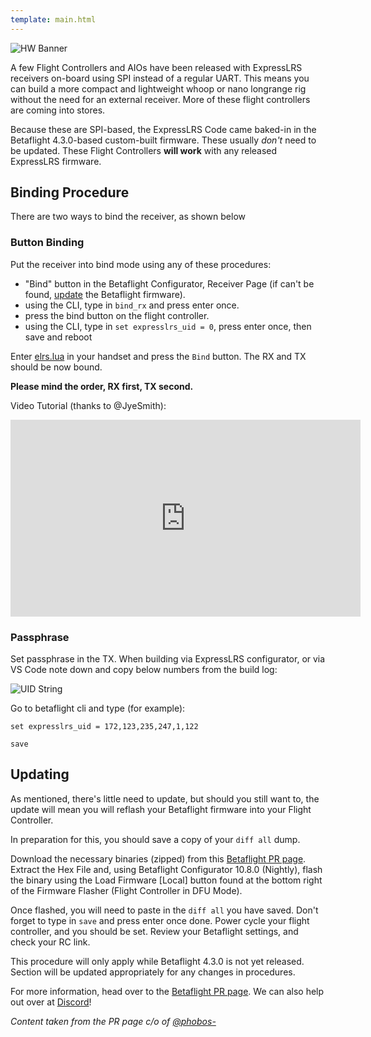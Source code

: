 ```yaml
---
template: main.html
---
```


![HW Banner](https://raw.githubusercontent.com/ExpressLRS/ExpressLRS-hardware/master/img/hardware.png)

A few Flight Controllers and AIOs have been released with ExpressLRS receivers on-board using SPI instead of a regular UART. This means you can build a more compact and lightweight whoop or nano longrange rig without the need for an external receiver. More of these flight controllers are coming into stores.

Because these are SPI-based, the ExpressLRS Code came baked-in in the Betaflight 4.3.0-based custom-built firmware. These usually *don't* need to be updated. These Flight Controllers **will work** with any released ExpressLRS firmware.

## Binding Procedure

There are two ways to bind the receiver, as shown below

### Button Binding

Put the receiver into bind mode using any of these procedures:

- "Bind" button in the Betaflight Configurator, Receiver Page (if can't be found, [update](/hardware/spi-receivers/#updating) the Betaflight firmware).
- using the CLI, type in `bind_rx` and press enter once.
- press the bind button on the flight controller.
- using the CLI, type in `set expresslrs_uid = 0`, press enter once, then save and reboot

Enter [elrs.lua](/quick-start/tx-prep/#lua-script) in your handset and press the `Bind` button. The RX and TX should be now bound.

**Please mind the order, RX first, TX second.**

Video Tutorial (thanks to @JyeSmith):

<iframe width="560" height="315" src="https://www.youtube.com/embed/U2sxqx2oT4k" title="YouTube video player" frameborder="0" allow="accelerometer; autoplay; clipboard-write; encrypted-media; gyroscope; picture-in-picture" allowfullscreen></iframe>


### Passphrase

Set passphrase in the TX. When building via ExpressLRS configurator, or via VS Code note down and copy below numbers from the build log:

![UID String](/assets/images/UIDsource.png)

Go to betaflight cli and type (for example):

`set expresslrs_uid = 172,123,235,247,1,122`

`save`

## Updating

As mentioned, there's little need to update, but should you still want to, the update will mean you will reflash your Betaflight firmware into your Flight Controller.

In preparation for this, you should save a copy of your `diff all` dump.

Download the necessary binaries (zipped) from this [Betaflight PR page](https://github.com/betaflight/betaflight/pull/10788). Extract the Hex File and, using Betaflight Configurator 10.8.0 (Nightly), flash the binary using the Load Firmware [Local] button found at the bottom right of the Firmware Flasher (Flight Controller in DFU Mode).

Once flashed, you will need to paste in the `diff all` you have saved. Don't forget to type in `save` and press enter once done. Power cycle your flight controller, and you should be set. Review your Betaflight settings, and check your RC link.

This procedure will only apply while Betaflight 4.3.0 is not yet released. Section will be updated appropriately for any changes in procedures.

For more information, head over to the [Betaflight PR page](https://github.com/betaflight/betaflight/pull/10788). We can also help out over at [Discord](https://discord.gg/dS6ReFY)!

*Content taken from the PR page c/o of [@phobos-](https://github.com/phobos-)*